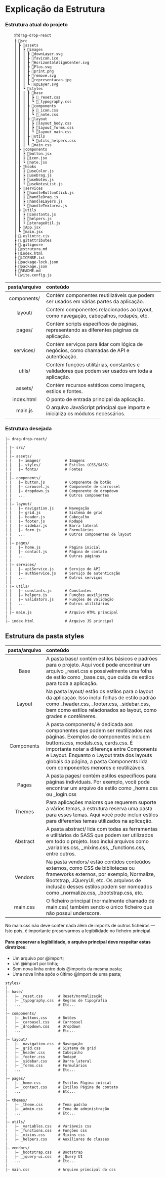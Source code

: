 # Explicação da Estrutura

### Estrutura atual do projeto

```
    📦drag-drop-react
    ┣ 📂src
    ┃ ┣ 📂assets
    ┃ ┃ ┣ 📂images
    ┃ ┃ ┃ ┣ 📜downLayer.svg
    ┃ ┃ ┃ ┣ 📜favicon.ico
    ┃ ┃ ┃ ┣ 📜HorizontalAlignCenter.svg
    ┃ ┃ ┃ ┣ 📜Plus.svg
    ┃ ┃ ┃ ┣ 📜print.png
    ┃ ┃ ┃ ┣ 📜remove.svg
    ┃ ┃ ┃ ┣ 📜representacao.jpg
    ┃ ┃ ┃ ┗ 📜upLayer.svg
    ┃ ┃ ┗ 📂styles
    ┃ ┃ ┃ ┣ 📂base
    ┃ ┃ ┃ ┃ ┣ 📜_reset.css
    ┃ ┃ ┃ ┃ ┗ 📜_typography.css
    ┃ ┃ ┃ ┣ 📂components
    ┃ ┃ ┃ ┃ ┣ 📜_icon.css
    ┃ ┃ ┃ ┃ ┗ 📜_note.css
    ┃ ┃ ┃ ┣ 📂layout
    ┃ ┃ ┃ ┃ ┣ 📜layout_body.css
    ┃ ┃ ┃ ┃ ┣ 📜layout_forms.css
    ┃ ┃ ┃ ┃ ┗ 📜layout_main.css
    ┃ ┃ ┃ ┣ 📂utils
    ┃ ┃ ┃ ┃ ┗ 📜utils_helpers.css
    ┃ ┃ ┃ ┗ 📜main.css
    ┃ ┣ 📂components
    ┃ ┃ ┣ 📜button.jsx
    ┃ ┃ ┣ 📜icon.jsx
    ┃ ┃ ┗ 📜note.jsx
    ┃ ┣ 📂hooks
    ┃ ┃ ┣ 📜useColor.js
    ┃ ┃ ┣ 📜useDrag.js
    ┃ ┃ ┣ 📜useNotes.js
    ┃ ┃ ┗ 📜useNotesList.js
    ┃ ┣ 📂services
    ┃ ┃ ┣ 📜handleButtonClick.js
    ┃ ┃ ┣ 📜handleDrag.js
    ┃ ┃ ┣ 📜handleLayers.js
    ┃ ┃ ┗ 📜handleTextarea.js
    ┃ ┣ 📂utils
    ┃ ┃ ┣ 📜constants.js
    ┃ ┃ ┣ 📜helpers.js
    ┃ ┃ ┗ 📜storageUtil.js
    ┃ ┣ 📜App.jsx
    ┃ ┗ 📜main.jsx
    ┣ 📜.eslintrc.cjs
    ┣ 📜.gitattributes
    ┣ 📜.gitignore
    ┣ 📜estrutura.md
    ┣ 📜index.html
    ┣ 📜LICENSE.txt
    ┣ 📜package-lock.json
    ┣ 📜package.json
    ┣ 📜README.md
    ┗ 📜vite.config.js
```

| pasta/arquivo | conteúdo |
|:---:|:---|
| components/ | Contém componentes reutilizáveis que podem ser usados em várias partes da aplicação. |
| layout/ | Contém componentes relacionados ao layout, como navegação, cabeçalhos, rodapés, etc. |
| pages/ | Contém scripts específicos de páginas, representando as diferentes páginas da aplicação. |
| services/ | Contém serviços para lidar com lógica de negócios, como chamadas de API e autenticação. |
| utils/ | Contém funções utilitárias, constantes e validadores que podem ser usados em toda a aplicação. |
| assets/ | Contém recursos estáticos como imagens, estilos e fontes. |
| index.html | O ponto de entrada principal da aplicação. |
| main.js | O arquivo JavaScript principal que importa e inicializa os módulos necessários. |

### Estrutura desejada

```
|– drag-drop-react/
|
| |– src/
| |
| |– assets/
| |   |– images/           # Imagens
| |   |– styles/           # Estilos (CSS/SASS)
| |   |– fonts/            # Fontes
| |
| |– components/
| |   |– button.js         # Componente de botão
| |   |– carousel.js       # Componente de carrossel
| |   |– dropdown.js       # Componente de dropdown
| |   ...                  # Outros componentes
| |
| |– layout/
| |   |– navigation.js     # Navegação
| |   |– grid.js           # Sistema de grid
| |   |– header.js         # Cabeçalho
| |   |– footer.js         # Rodapé
| |   |– sidebar.js        # Barra lateral
| |   |– form.js           # Formulários
| |   ...                  # Outros componentes de layout
| |
| |– pages/
| |   |– home.js           # Página inicial
| |   |– contact.js        # Página de contato
| |   ...                  # Outras páginas
| |
| |– services/
| |   |– apiService.js     # Serviço de API
| |   |– authService.js    # Serviço de autenticação
| |   ...                  # Outros serviços
| |
| |– utils/
| |   |– constants.js      # Constantes
| |   |– helpers.js        # Funções auxiliares
| |   |– validators.js     # Funções de validação
| |   ...                  # Outros utilitários
| |
| |– main.js               # Arquivo HTML principal
|
|– index.html              # Arquivo JS principal
```

## Estrutura da pasta styles

| pasta/arquivo | conteúdo |
|:---:|:---|
| Base | A pasta base/ contém estilos básicos e padrões para o projeto. Aqui você pode encontrar um arquivo _reset.css e possivelmente uma folha de estilo como _base.css, que cuida de estilos para toda a aplicação.|
|Layout| Na pasta layout/ estão os estilos para o layout da aplicação. Isso inclui folhas de estilo padrão como _header.css, _footer.css, _sidebar.css, bem como estilos relacionados ao layout, como grades e contêineres.|
|Components|A pasta components/ é dedicada aos componentes que podem ser reutilizados nas páginas. Exemplos de componentes incluem buttons.css, modals.css, cards.css. É importante notar a diferença entre Components e Layout. Enquanto o Layout trata dos layouts globais da página, a pasta Components lida com componentes menores e reutilizáveis.|
|Pages|A pasta pages/ contém estilos específicos para páginas individuais. Por exemplo, você pode encontrar um arquivo de estilo como _home.css ou _login.css|
|Themes|Para aplicações maiores que requerem suporte a vários temas, a estrutura reserva uma pasta para esses temas. Aqui você pode incluir estilos para diferentes temas utilizados na aplicação.|
|Abstract|A pasta abstract/ lida com todas as ferramentas e utilitários do SASS que podem ser utilizados em todo o projeto. Isso inclui arquivos como _variables.css, _mixins.css, _functions.css, entre outros.|
|Vendors|Na pasta vendors/ estão contidos conteúdos externos, como CSS de bibliotecas ou frameworks externos, por exemplo, Normalize, Bootstrap, JQueryUI, etc. Os arquivos de inclusão desses estilos podem ser nomeados como _normalize.css, _bootstrap.css, etc.|
|main.css|O ficheiro principal (normalmente chamado de main.css) também sendo o único ficheiro que não possui underscore.|

No main.css não deve conter nada além de imports de outros ficheiros — Isto pois, é importante preservarmos a legibilidade no ficheiro principal.

#### Para preservar a legibilidade, o arquivo principal deve respeitar estas diretrizes:

- Um arquivo por @import;
- Um @import por linha;
- Sem nova linha entre dois @imports da mesma pasta;
- Uma nova linha após o último @import de uma pasta;

```
styles/
|
|– base/
|   |– _reset.css       # Reset/normalização
|   |– _typography.css  # Regras de tipografia
|   ...                 # Etc...
|
|– components/
|   |– _buttons.css     # Botões
|   |– _carousel.css    # Carrossel
|   |– _dropdown.css    # Dropdown
|   ...                 # Etc...
|
|– layout/
|   |– _navigation.css  # Navegação
|   |– _grid.css        # Sistema de grid
|   |– _header.css      # Cabeçalho
|   |– _footer.css      # Rodapé
|   |– _sidebar.css     # Barra lateral
|   |– _forms.css       # Formulários
|   ...                 # Etc...
|
|– pages/
|   |– _home.css        # Estilos Página inicial
|   |– _contact.css     # Estilos Página de contato
|   ...                 # Etc...
|
|– themes/
|   |– _theme.css       # Tema padrão
|   |– _admin.css       # Tema de administração
|   ...                 # Etc...
|
|– utils/
|   |– _variables.css   # Variáveis css
|   |– _functions.css   # Funções css
|   |– _mixins.css      # Mixins css
|   |– _helpers.css     # Auxiliares de classes
|
|– vendors/
|   |– _bootstrap.css   # Bootstrap
|   |– _jquery-ui.css   # jQuery UI
|   ...                 # Etc...
|
|– main.css             # Arquivo principal do css
```